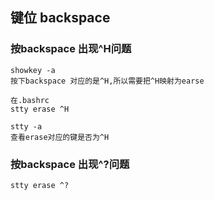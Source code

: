 ## 键位 backspace

### 按backspace 出现^H问题
```
showkey -a
按下backspace 对应的是^H,所以需要把^H映射为earse

在.bashrc
stty erase ^H

stty -a
查看erase对应的键是否为^H
```

### 按backspace 出现^?问题
```
stty erase ^?
```
